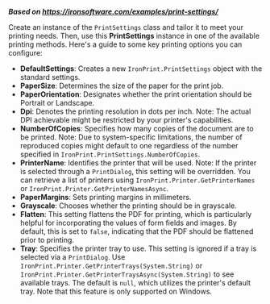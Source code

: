 ***Based on <https://ironsoftware.com/examples/print-settings/>***

Create an instance of the `PrintSettings` class and tailor it to meet your printing needs. Then, use this **PrintSettings** instance in one of the available printing methods. Here's a guide to some key printing options you can configure:

- **DefaultSettings**: Creates a new `IronPrint.PrintSettings` object with the standard settings.
- **PaperSize**: Determines the size of the paper for the print job.
- **PaperOrientation**: Designates whether the print orientation should be Portrait or Landscape.
- **Dpi**: Denotes the printing resolution in dots per inch. Note: The actual DPI achievable might be restricted by your printer's capabilities.
- **NumberOfCopies**: Specifies how many copies of the document are to be printed. Note: Due to system-specific limitations, the number of reproduced copies might default to one regardless of the number specified in `IronPrint.PrintSettings.NumberOfCopies`.
- **PrinterName**: Identifies the printer that will be used. Note: If the printer is selected through a `PrintDialog`, this setting will be overridden. You can retrieve a list of printers using `IronPrint.Printer.GetPrinterNames` or `IronPrint.Printer.GetPrinterNamesAsync`.
- **PaperMargins**: Sets printing margins in millimeters.
- **Grayscale**: Chooses whether the printing should be in grayscale.
- **Flatten**: This setting flattens the PDF for printing, which is particularly helpful for incorporating the values of form fields and images. By default, this is set to `false`, indicating that the PDF should be flattened prior to printing.
- **Tray**: Specifies the printer tray to use. This setting is ignored if a tray is selected via a `PrintDialog`. Use `IronPrint.Printer.GetPrinterTrays(System.String)` or `IronPrint.Printer.GetPrinterTraysAsync(System.String)` to see available trays. The default is `null`, which utilizes the printer's default tray. Note that this feature is only supported on Windows.
